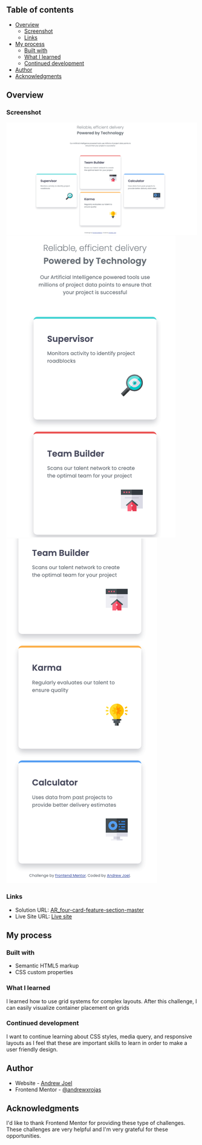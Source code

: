 ## Table of contents

- [Overview](#overview)
  - [Screenshot](#screenshot)
  - [Links](#links)
- [My process](#my-process)
  - [Built with](#built-with)
  - [What I learned](#what-i-learned)
  - [Continued development](#continued-development)
- [Author](#author)
- [Acknowledgments](#acknowledgments)


## Overview

### Screenshot

![Desktop View](./images/DesktopView.png)
![Mobile View](./images/mobileView1.png)
![Mobile View](./images/mobileView2.png)


### Links

- Solution URL: [AR_four-card-feature-section-master](https://github.com/andrewxrojas/AR_four-card-feature-section-master.git)
- Live Site URL: [Live site](https://andrewxrojas.github.io/AR_four-card-feature-section-master/)

## My process

### Built with

- Semantic HTML5 markup
- CSS custom properties

### What I learned

I learned how to use grid systems for complex layouts.  After this challenge, I can easily visualize container placement on grids

### Continued development

I want to continue learning about CSS styles, media query, and responsive layouts as I feel that these are important skills to learn in order to make a user friendly design.

## Author

- Website - [Andrew Joel](https://www.andrewxrojas.com)
- Frontend Mentor - [@andrewxrojas](https://www.frontendmentor.io/profile/andrewxrojas)

## Acknowledgments

I'd like to thank Frontend Mentor for providing these type of challenges. These challenges are very helpful and I'm very grateful for these opportunities.